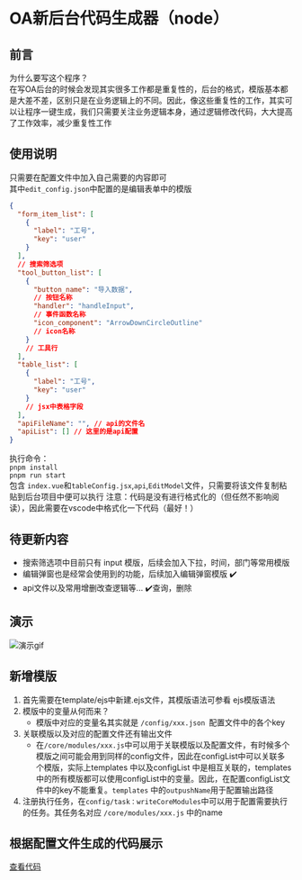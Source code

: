 # OA新后台代码生成器（node）
## 前言
为什么要写这个程序？  
在写OA后台的时候会发现其实很多工作都是重复性的，后台的格式，模版基本都是大差不差，区别只是在业务逻辑上的不同。因此，像这些重复性的工作，其实可以让程序一键生成，我们只需要关注业务逻辑本身，通过逻辑修改代码，大大提高了工作效率，减少重复性工作
## 使用说明
只需要在配置文件中加入自己需要的内容即可  
其中`edit_config.json`中配置的是编辑表单中的模版  
```json
{
  "form_item_list": [
    {
      "label": "工号",
      "key": "user"
    }
  ],
  // 搜索筛选项
  "tool_button_list": [
    {
      "button_name": "导入数据",
      // 按钮名称
      "handler": "handleInput",
      // 事件函数名称
      "icon_component": "ArrowDownCircleOutline"
      // icon名称
    }
    // 工具行
  ],
  "table_list": [
    {
      "label": "工号",
      "key": "user"
    }
    // jsx中表格字段
  ],
  "apiFileName": "", // api的文件名
  "apiList": [] // 这里的是api配置
}
```
执行命令：  
 `pnpm install`   
 `pnpm run start`  
包含 `index.vue`和`tableConfig.jsx`,`api`,`EditModel`文件，只需要将该文件复制粘贴到后台项目中便可以执行
注意：代码是没有进行格式化的（但任然不影响阅读），因此需要在vscode中格式化一下代码（最好！）

## 待更新内容

- 搜索筛选项中目前只有 input 模版，后续会加入下拉，时间，部门等常用模版
- 编辑弹窗也是经常会使用到的功能，后续加入编辑弹窗模版 ✔️
- api文件以及常用增删改查逻辑等... ️✔️查询，删除
## 演示
![演示gif](./doc/img/18.gif)

## 新增模版
1. 首先需要在template/ejs中新建.ejs文件，其模版语法可参看 ejs模版语法
2. 模版中的变量从何而来？
   - 模版中对应的变量名其实就是 `/config/xxx.json `配置文件中的各个key
3. 关联模版以及对应的配置文件还有输出文件
   - 在`/core/modules/xxx.js`中可以用于关联模版以及配置文件，有时候多个模版之间可能会用到同样的config文件，因此在configList中可以关联多个模版，实际上templates 中以及configList 中是相互关联的，templates中的所有模版都可以使用configList中的变量。因此，在配置configList文件中的key不能重复。`templates` 中的`outpushName`用于配置输出路径
4. 注册执行任务，在`config/task：writeCoreModules`中可以用于配置需要执行的任务。其任务名对应 `/core/modules/xxx.js` 中的name 
## 根据配置文件生成的代码展示
[查看代码](./doc/demoCode.md)
